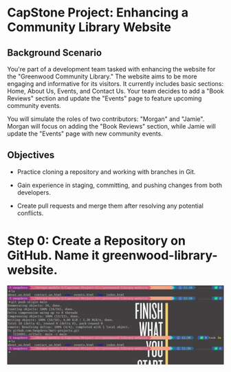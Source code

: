 # CapStone Project: Enhancing a Community Library Website
## Background Scenario

You're part of a development team tasked with enhancing the website for the "Greenwood Community Library." The website aims to be more engaging and
informative for its visitors. It currently includes basic sections: Home, About Us, Events, and Contact Us. Your team decides to add a "Book Reviews" section and
update the "Events" page to feature upcoming community events.

You will simulate the roles of two contributors: "Morgan" and "Jamie". Morgan will focus on adding the "Book Reviews" section, while Jamie will update the
"Events" page with new community events.

## Objectives

- Practice cloning a repository and working with branches in Git.

- Gain experience in staging, committing, and pushing changes from both developers.

- Create pull requests and merge them after resolving any potential conflicts.
#
# Step 0: Create a Repository on GitHub. Name it greenwood-library-website.
![main-push](img/main-push.png)

